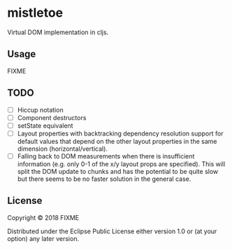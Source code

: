 # mistletoe

Virtual DOM implementation in cljs.

## Usage

FIXME

## TODO

- [ ] Hiccup notation
- [ ] Component destructors
- [ ] setState equivalent
- [ ] Layout properties with backtracking dependency resolution support for default values that depend on the other
      layout properties in the same dimension (horizontal/vertical).
- [ ] Falling back to DOM measurements when there is insufficient information (e.g. only 0-1 of the x/y layout props are
      specified). This will split the DOM update to chunks and has the potential to be quite slow but there seems to be
      no faster solution in the general case.

## License

Copyright © 2018 FIXME

Distributed under the Eclipse Public License either version 1.0 or (at
your option) any later version.
